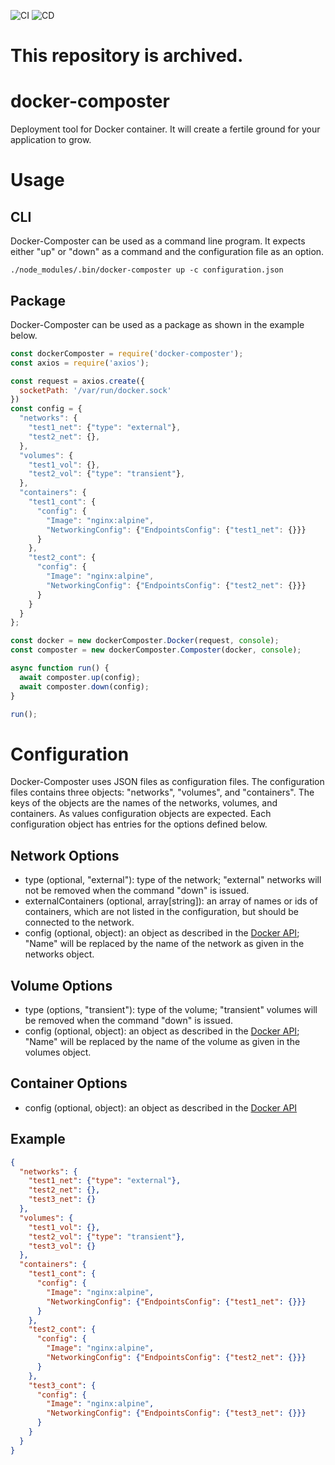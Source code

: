 ![CI](https://github.com/hannes-hochreiner/docker-composter/workflows/CI/badge.svg)
![CD](https://github.com/hannes-hochreiner/docker-composter/workflows/CD/badge.svg)
# This repository is archived.

# docker-composter
Deployment tool for Docker container.
It will create a fertile ground for your application to grow.

# Usage
## CLI
Docker-Composter can be used as a command line program.
It expects either "up" or "down" as a command and the configuration file as an option.
```shell
./node_modules/.bin/docker-composter up -c configuration.json
```

## Package
Docker-Composter can be used as a package as shown in the example below.
```js
const dockerComposter = require('docker-composter');
const axios = require('axios');

const request = axios.create({
  socketPath: '/var/run/docker.sock'
})
const config = {
  "networks": {
    "test1_net": {"type": "external"},
    "test2_net": {},
  },
  "volumes": {
    "test1_vol": {},
    "test2_vol": {"type": "transient"},
  },
  "containers": {
    "test1_cont": {
      "config": {
        "Image": "nginx:alpine",
        "NetworkingConfig": {"EndpointsConfig": {"test1_net": {}}}
      }
    },
    "test2_cont": {
      "config": {
        "Image": "nginx:alpine",
        "NetworkingConfig": {"EndpointsConfig": {"test2_net": {}}}
      }
    }
  }
};

const docker = new dockerComposter.Docker(request, console);
const composter = new dockerComposter.Composter(docker, console);

async function run() {
  await composter.up(config);
  await composter.down(config);
}

run();
```

# Configuration
Docker-Composter uses JSON files as configuration files.
The configuration files contains three objects: "networks", "volumes", and "containers".
The keys of the objects are the names of the networks, volumes, and containers.
As values configuration objects are expected.
Each configuration object has entries for the options defined below.

## Network Options
  * type (optional, "external"): type of the network; "external" networks will not be removed when the command "down" is issued.
  * externalContainers (optional, array\[string]): an array of names or ids of containers, which are not listed in the configuration, but should be connected to the network.
  * config (optional, object): an object as described in the [Docker API](https://docs.docker.com/engine/api/v1.40/#operation/NetworkCreate); "Name" will be replaced by the name of the network as given in the networks object.

## Volume Options
  * type (options, "transient"): type of the volume; "transient" volumes will be removed when the command "down" is issued.
  * config (optional, object): an object as described in the [Docker API](https://docs.docker.com/engine/api/v1.40/#operation/VolumeCreate); "Name" will be replaced by the name of the volume as given in the volumes object.

## Container Options
  * config (optional, object): an object as described in the [Docker API](https://docs.docker.com/engine/api/v1.40/#operation/ContainerCreate)

## Example
```JSON
{
  "networks": {
    "test1_net": {"type": "external"},
    "test2_net": {},
    "test3_net": {}
  },
  "volumes": {
    "test1_vol": {},
    "test2_vol": {"type": "transient"},
    "test3_vol": {}
  },
  "containers": {
    "test1_cont": {
      "config": {
        "Image": "nginx:alpine",
        "NetworkingConfig": {"EndpointsConfig": {"test1_net": {}}}
      }
    },
    "test2_cont": {
      "config": {
        "Image": "nginx:alpine",
        "NetworkingConfig": {"EndpointsConfig": {"test2_net": {}}}
      }
    },
    "test3_cont": {
      "config": {
        "Image": "nginx:alpine",
        "NetworkingConfig": {"EndpointsConfig": {"test3_net": {}}}
      }
    }
  }
}
```
